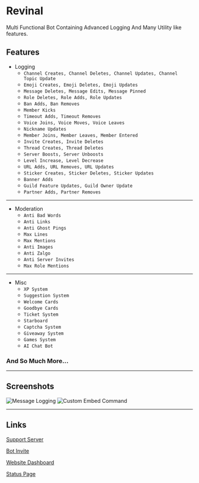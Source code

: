 # Revinal
Multi Functional Bot Containing Advanced Logging And Many Utility like features. 

## Features

- Logging
  - ``Channel Creates, Channel Deletes, Channel Updates, Channel Topic Update``
  - ``Emoji Creates, Emoji Deletes, Emoji Updates``
  - ``Message Deletes, Message Edits, Message Pinned``
  - ``Role Deletes, Role Adds, Role Updates``
  - ``Ban Adds, Ban Removes``
  - ``Member Kicks``
  - ``Timeout Adds, Timeout Removes``
  - ``Voice Joins, Voice Moves, Voice Leaves``
  - ``Nickname Updates``
  - ``Member Joins, Member Leaves, Member Entered``
  - ``Invite Creates, Invite Deletes``
  - ``Thread Creates, Thread Deletes``
  - ``Server Boosts, Server Unboosts``
  - ``Level Increase, Level Decrease``
  - ``URL Adds, URL Removes, URL Updates``
  - ``Sticker Creates, Sticker Deletes, Sticker Updates``
  - ``Banner Adds``
  - ``Guild Feature Updates, Guild Owner Update``
  - ``Partner Adds, Partner Removes``

---

- Moderation
  - ``Anti Bad Words``
  - ``Anti Links``
  - ``Anti Ghost Pings``
  - ``Max Lines``
  - ``Max Mentions``
  - ``Anti Images``
  - ``Anti Zalgo``
  - ``Anti Server Invites``
  - ``Max Role Mentions``

---

- Misc
  - ``XP System``
  - ``Suggestion System``
  - ``Welcome Cards``
  - ``Goodbye Cards``
  - ``Ticket System``
  - ``Starboard``
  - ``Captcha System``
  - ``Giveaway System``
  - ``Games System``
  - ``AI Chat Bot``

### And So Much More...

---

## Screenshots

![Message Logging](https://i.imgur.com/bkJwkQY.png)
![Custom Embed Command](https://i.imgur.com/KhxrgRO.png)

---

## Links

[Support Server](https://discord.com/invite/Gj8xWwg38U)

[Bot Invite](https://discord.com/oauth2/authorize?client_id=971024098098569327&permissions=1498209971415&scope=bot%20applications.commands)

[Website Dashboard](https://revinal.xyz/)

[Status Page](https://status.revinal.xyz/)
